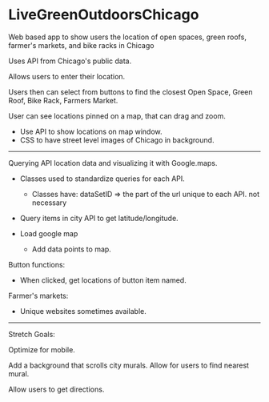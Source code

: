 # LiveGreenOutdoorsChicago
Web based app to show users the location of open spaces, green roofs, farmer's markets, and bike racks in Chicago

Uses API from Chicago's public data.

Allows users to enter their location.

Users then can select from buttons to find the closest Open Space, Green Roof, Bike Rack, Farmers Market.

User can see locations pinned on a map, that can drag and zoom.

- Use API to show locations on map window.
- CSS to have street level images of Chicago in background.

-------------------------
Querying API location data and visualizing it with Google.maps.
  - Classes used to standardize queries for each API.
    - Classes have:
      dataSetID => the part of the url unique to each API.
      <!-- queryType => what we're querying.  --> not necessary

  - Query items in city API to get latitude/longitude.
  - Load google map
    - Add data points to map.

Button functions:
  - When clicked, get locations of button item named.

Farmer's markets:
  - Unique websites sometimes available.

-------------------------
Stretch Goals:

Optimize for mobile.

Add a background that scrolls city murals. Allow for users to find nearest mural.

Allow users to get directions.
